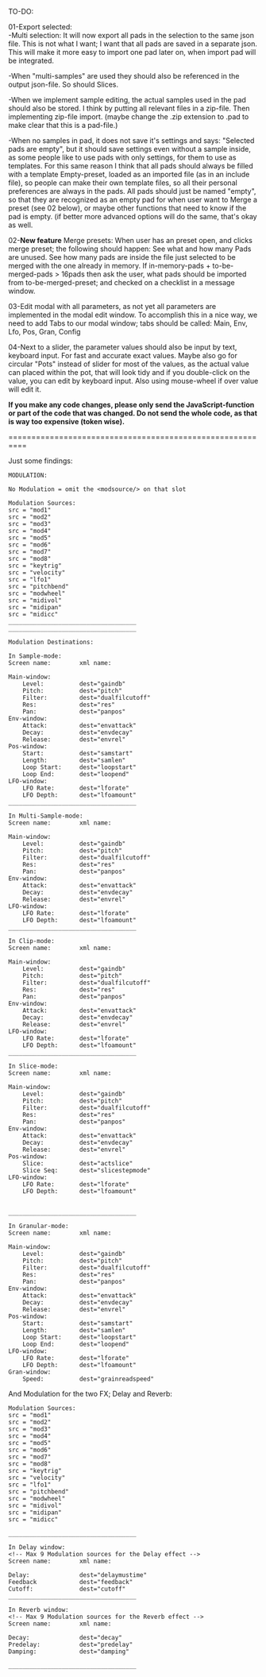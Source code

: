TO-DO:

01-Export selected:      
-Multi selection: It will now export all pads in the selection to the same json file. This is not what I want; I want that all pads are saved in a separate json. This will make it more easy to import one pad later on, when import pad will be integrated. 

-When "multi-samples" are used they should also be referenced in the output json-file. So should Slices.

-When we implement sample editing, the actual samples used in the pad should also be stored. I think by putting all relevant files in a zip-file. Then implementing zip-file import. (maybe change the .zip extension to .pad to make clear that this is a pad-file.)

-When no samples in pad, it does not save it's settings and says: "Selected pads are empty", but it should save settings even without a sample inside, as some people like to use pads with only settings, for them to use as templates. For this same reason I think that all pads should always be filled with a template Empty-preset, loaded as an imported file (as in an include file), so people can make their own template files, so all their personal preferences are always in the pads. All pads should just be named "empty", so that they are recognized as an empty pad for when user want to Merge a preset (see 02 below), or maybe other functions that need to know if the pad is empty. (if better more advanced options will do the same, that's okay as well.
		
02-**New feature** Merge presets: When user has an preset open, and clicks merge preset; the following should happen: See what and how many Pads are unused. See how many pads are inside the file just selected to be merged with the one already in memory. If in-memory-pads + to-be-merged-pads > 16pads then ask the user, what pads should be imported from to-be-merged-preset; and checked on a checklist in a message window.


03-Edit modal with all parameters, as not yet all parameters are implemented in the modal edit window. To accomplish this in a nice way, we need to add Tabs to our modal window; tabs should be called: Main, Env, Lfo, Pos, Gran, Config

04-Next to a slider, the parameter values should also be input by text, keyboard input. For fast and accurate exact values. Maybe also go for circular "Pots" instead of slider for most of the values, as the actual value can placed within the pot, that will look tidy and if you double-click on the value, you can edit by keyboard input. Also using mouse-wheel if over value will edit it.

**If you make any code changes, please __only__ send the JavaScript-function or part of the code that was changed. __Do not__ send the whole code, as that is way too expensive (token wise).**

==========================================================

Just some findings:

```
MODULATION:

No Modulation = omit the <modsource/> on that slot

Modulation Sources:
src = "mod1"     
src = "mod2"     
src = "mod3"     
src = "mod4"     
src = "mod5"     
src = "mod6"     
src = "mod7"     
src = "mod8"     
src = "keytrig"  
src = "velocity" 
src = "lfo1"     
src = "pitchbend"
src = "modwheel"
src = "midivol" 
src = "midipan" 
src = "midicc"  
____________________________________
____________________________________

Modulation Destinations:

In Sample-mode:
Screen name:		xml name:				

Main-window:
	Level:   		dest="gaindb"       
	Pitch:			dest="pitch"        
	Filter: 		dest="dualfilcutoff"
	Res:     		dest="res"             
	Pan:     		dest="panpos"
Env-window:
	Attack:			dest="envattack" 
	Decay:			dest="envdecay"  
	Release:		dest="envrel"    
Pos-window:
	Start:			dest="samstart" 	
	Length:			dest="samlen"   
	Loop Start:		dest="loopstart"
	Loop End:		dest="loopend"  
LFO-window:
	LFO Rate:		dest="lforate"  
	LFO Depth:		dest="lfoamount"
____________________________________

In Multi-Sample-mode:
Screen name:		xml name:

Main-window:
	Level:   		dest="gaindb"       
	Pitch:			dest="pitch"        
	Filter: 		dest="dualfilcutoff"
	Res:     		dest="res"             
	Pan:     		dest="panpos"
Env-window:
	Attack:			dest="envattack" 
	Decay:			dest="envdecay"  
	Release:		dest="envrel"    
LFO-window:
	LFO Rate:		dest="lforate"  
	LFO Depth:		dest="lfoamount"
____________________________________

In Clip-mode:
Screen name:		xml name:

Main-window:
	Level:   		dest="gaindb"       
	Pitch:			dest="pitch"        
	Filter: 		dest="dualfilcutoff"
	Res:     		dest="res"             
	Pan:     		dest="panpos"
Env-window:
	Attack:			dest="envattack" 
	Decay:			dest="envdecay"  
	Release:		dest="envrel"    
LFO-window:
	LFO Rate:		dest="lforate"  
	LFO Depth:		dest="lfoamount"
____________________________________

In Slice-mode:
Screen name:		xml name:

Main-window:
	Level:   		dest="gaindb"       
	Pitch:			dest="pitch"        
	Filter: 		dest="dualfilcutoff"
	Res:     		dest="res"             
	Pan:     		dest="panpos"
Env-window:
	Attack:			dest="envattack" 
	Decay:			dest="envdecay"  
	Release:		dest="envrel"    
Pos-window:		
	Slice:			dest="actslice"
	Slice Seq:		dest="slicestepmode"  
LFO-window:
	LFO Rate:		dest="lforate"  
	LFO Depth:		dest="lfoamount"


____________________________________

In Granular-mode:
Screen name:		xml name:

Main-window:
	Level:   		dest="gaindb"       
	Pitch:			dest="pitch"        
	Filter: 		dest="dualfilcutoff"
	Res:     		dest="res"             
	Pan:     		dest="panpos"
Env-window:
	Attack:			dest="envattack" 
	Decay:			dest="envdecay"  
	Release:		dest="envrel"    
Pos-window:
	Start:			dest="samstart" 	
	Length:			dest="samlen"   
	Loop Start:		dest="loopstart"
	Loop End:		dest="loopend"  
LFO-window:
	LFO Rate:		dest="lforate"  
	LFO Depth:		dest="lfoamount"
Gran-window:
	Speed:			dest="grainreadspeed"
```


And Modulation for the two FX; 
Delay and Reverb:
```
Modulation Sources:
src = "mod1"     
src = "mod2"     
src = "mod3"     
src = "mod4"     
src = "mod5"     
src = "mod6"     
src = "mod7"     
src = "mod8"     
src = "keytrig"  
src = "velocity" 
src = "lfo1"     
src = "pitchbend"
src = "modwheel"
src = "midivol" 
src = "midipan" 
src = "midicc"  

____________________________________

In Delay window:
<!-- Max 9 Modulation sources for the Delay effect -->
Screen name:		xml name:

Delay:				dest="delaymustime"
Feedback			dest="feedback"     
Cutoff:				dest="cutoff"        
____________________________________

In Reverb window:
<!-- Max 9 Modulation sources for the Reverb effect -->
Screen name:		xml name:

Decay:				dest="decay"	
Predelay:			dest="predelay"	
Damping:			dest="damping"	

____________________________________
```
           	
